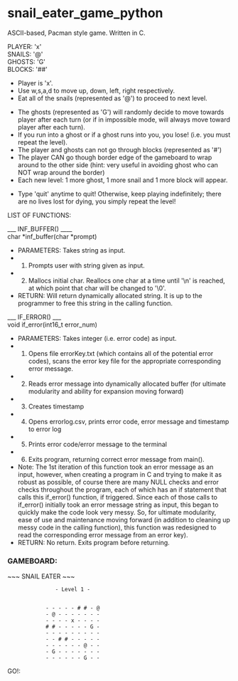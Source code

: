 # snail_eater_game_python
ASCII-based, Pacman style game. Written in C.

PLAYER: 'x' <br>
SNAILS: '@' <br>
GHOSTS: 'G' <br>
BLOCKS: '##' <br>

<ul>
<li>Player is 'x'. <br> </li>
<li>Use w,s,a,d to move up, down, left, right respectively. <br></li>
<li>Eat all of the snails (represented as '@') to proceed to next level. <br></li>
</ul> 

<ul>
<li>The ghosts (represented as 'G') will randomly decide to move towards player after each turn (or if in impossible mode, will always move toward player after each turn).</li>
<li>If you run into a ghost or if a ghost runs into you, you lose! (i.e. you must repeat the level).</li>
<li>The player and ghosts can not go through blocks (represented as '#')</li>
<li>The player CAN go though border edge of the gameboard to wrap around to the other side (hint: very useful in avoiding ghost who can NOT wrap around the border)</li>
<li>Each new level: 1 more ghost, 1 more snail and 1 more block will appear.</li>
</ul>

<ul>
<li>Type 'quit' anytime to quit! Otherwise, keep playing indefinitely; there are no lives lost for dying, you simply repeat the level!</li>
</ul>

LIST OF FUNCTIONS:

___ INF_BUFFER() ____
<br>
char *inf_buffer(char *prompt)

- PARAMETERS: Takes string as input.
- 1. Prompts user with string given as input.
- 2. Mallocs initial char. Reallocs one char at a time until '\n' is reached, at which point that char will be changed to '\0'.
- RETURN: Will return dynamically allocated string. It is up to the programmer to free this string in the calling function.

___ IF_ERROR() ___
<br>
void if_error(int16_t error_num)

- PARAMETERS: Takes integer (i.e. error code) as input.
- 1. Opens file errorKey.txt (which contains all of the potential error codes), scans the error key file for the appropriate corresponding error message.
- 2. Reads error message into dynamically allocated buffer (for ultimate modularity and ability for expansion moving forward)
- 3. Creates timestamp
- 4. Opens errorlog.csv, prints error code, error message and timestamp to error log
- 5. Prints error code/error message to the terminal
- 6. Exits program, returning correct error message from main().
- Note: The 1st iteration of this function took an error message as an input, however, when creating a program in C and trying to make it as robust as possible, of course there are many NULL checks and error checks throughout the program, each of which has an if statement that calls this if_error() function, if triggered. Since each of those calls to if_error() initially took an error message string as input, this began to quickly make the code look very messy. So, for ultimate modularity, ease of use and maintenance moving forward (in addition to cleaning up messy code in the calling function), this function was redesigned to read the corresponding error message from an error key).
- RETURN: No return. Exits program before returning.

<h3>GAMEBOARD:</h3>
                             ~~~ SNAIL EATER ~~~

                   - Level 1 -


                - - - - - # # - @ 
                - @ - - - - - - - 
                - - - - x - - - - 
                # # - - - - - G - 
                - - - - - - - - - 
                - - # # - - - - - 
                - - - - - - @ - - 
                - G - - - - - - - 
                - - - - - - G - - 

GO!: 
